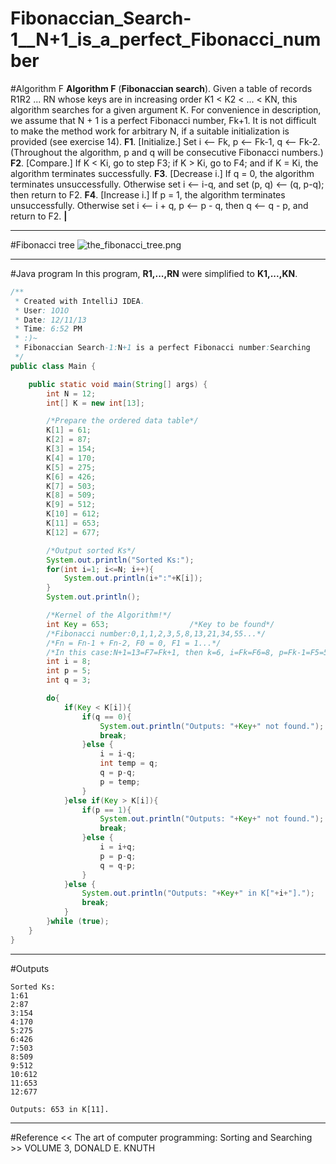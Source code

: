 # Fibonaccian_Search-1__N+1_is_a_perfect_Fibonacci_number

﻿#Algorithm F
**Algorithm F** (**Fibonaccian search**). Given a table of records R1R2 ... RN whose 
keys are in increasing order K1 < K2 < ... < KN, this algorithm searches for a 
given argument K. 
For convenience in description, we assume that N + 1 is a perfect Fibonacci 
number, Fk+1. It is not difficult to make the method work for arbitrary N, if a 
suitable initialization is provided (see exercise 14). 
**F1**. [Initialize.] Set i <-- Fk, p <-- Fk-1, q <-- Fk-2. (Throughout the algorithm, 
p and q will be consecutive Fibonacci numbers.) 
**F2**. [Compare.] If K < Ki, go to step F3; if K > Ki, go to F4; and if K = Ki, 
the algorithm terminates successfully. 
**F3**. [Decrease i.] If q = 0, the algorithm terminates unsuccessfully. Otherwise 
set i <-- i-q, and set (p, q) <-- (q, p-q); then return to F2. 
**F4**. [Increase i.] If p = 1, the algorithm terminates unsuccessfully. Otherwise 
set i <-- i + q, p <-- p - q, then q <-- q - p, and return to F2. **|** 

---
#Fibonacci tree
![the_fibonacci_tree.png](the_fibonacci_tree.png)

---
#Java program
In this program, **R1,...,RN** were simplified to **K1,...,KN**.

```java
/**
 * Created with IntelliJ IDEA.
 * User: 1O1O
 * Date: 12/11/13
 * Time: 6:52 PM
 * :)~
 * Fibonaccian Search-1:N+1 is a perfect Fibonacci number:Searching
 */
public class Main {

    public static void main(String[] args) {
        int N = 12;
        int[] K = new int[13];

        /*Prepare the ordered data table*/
        K[1] = 61;
        K[2] = 87;
        K[3] = 154;
        K[4] = 170;
        K[5] = 275;
        K[6] = 426;
        K[7] = 503;
        K[8] = 509;
        K[9] = 512;
        K[10] = 612;
        K[11] = 653;
        K[12] = 677;

        /*Output sorted Ks*/
        System.out.println("Sorted Ks:");
        for(int i=1; i<=N; i++){
            System.out.println(i+":"+K[i]);
        }
        System.out.println();

        /*Kernel of the Algorithm!*/
        int Key = 653;                  /*Key to be found*/
        /*Fibonacci number:0,1,1,2,3,5,8,13,21,34,55...*/
        /*Fn = Fn-1 + Fn-2, F0 = 0, F1 = 1...*/
        /*In this case:N+1=13=F7=Fk+1, then k=6, i=Fk=F6=8, p=Fk-1=F5=5, q=Fk-2=F4=3*/
        int i = 8;
        int p = 5;
        int q = 3;

        do{
            if(Key < K[i]){
                if(q == 0){
                    System.out.println("Outputs: "+Key+" not found.");
                    break;
                }else {
                    i = i-q;
                    int temp = q;
                    q = p-q;
                    p = temp;
                }
            }else if(Key > K[i]){
                if(p == 1){
                    System.out.println("Outputs: "+Key+" not found.");
                    break;
                }else {
                    i = i+q;
                    p = p-q;
                    q = q-p;
                }
            }else {
                System.out.println("Outputs: "+Key+" in K["+i+"].");
                break;
            }
        }while (true);
    }
}
```

---
#Outputs
```
Sorted Ks:
1:61
2:87
3:154
4:170
5:275
6:426
7:503
8:509
9:512
10:612
11:653
12:677

Outputs: 653 in K[11].
```

---
#Reference
<< The art of computer programming: Sorting and Searching >> VOLUME 3, DONALD E. KNUTH
